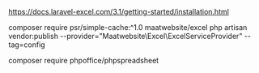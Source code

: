 https://docs.laravel-excel.com/3.1/getting-started/installation.html

composer require psr/simple-cache:^1.0 maatwebsite/excel
php artisan vendor:publish --provider="Maatwebsite\Excel\ExcelServiceProvider" --tag=config

composer require phpoffice/phpspreadsheet
